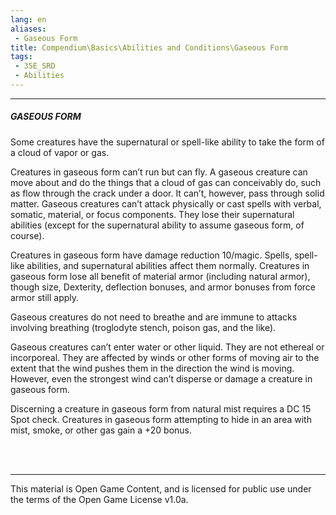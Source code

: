 ```yaml
---
lang: en
aliases:
 - Gaseous Form
title: Compendium\Basics\Abilities and Conditions\Gaseous Form
tags: 
 - 35E_SRD
 - Abilities
---
```


---
##### GASEOUS FORM

Some creatures have the supernatural or spell-like ability to take the form of a cloud of vapor or gas.

Creatures in gaseous form can’t run but can fly. A gaseous creature can move about and do the things that a cloud of gas can conceivably do, such as flow through the crack under a door. It can’t, however, pass through solid matter. Gaseous creatures can’t attack physically or cast spells with verbal, somatic, material, or focus components. They lose their supernatural abilities (except for the supernatural ability to assume gaseous form, of course).

Creatures in gaseous form have damage reduction 10/magic. Spells, spell-like abilities, and supernatural abilities affect them normally. Creatures in gaseous form lose all benefit of material armor (including natural armor), though size, Dexterity, deflection bonuses, and armor bonuses from force armor still apply.

Gaseous creatures do not need to breathe and are immune to attacks involving breathing (troglodyte stench, poison gas, and the like).

Gaseous creatures can’t enter water or other liquid. They are not ethereal or incorporeal. They are affected by winds or other forms of moving air to the extent that the wind pushes them in the direction the wind is moving. However, even the strongest wind can’t disperse or damage a creature in gaseous form.

Discerning a creature in gaseous form from natural mist requires a DC 15 Spot check. Creatures in gaseous form attempting to hide in an area with mist, smoke, or other gas gain a +20 bonus.


<br><br>



---



This material is Open Game Content, and is licensed for public use under the terms of the Open Game License v1.0a.


